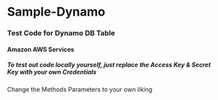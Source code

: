 # Sample-Dynamo

### Test Code for Dynamo DB Table
#### Amazon AWS Services

##### To test out code locally yourself, just replace the Access Key & Secret Key with your own Credentials 
Change the Methods Parameters to your own liking
